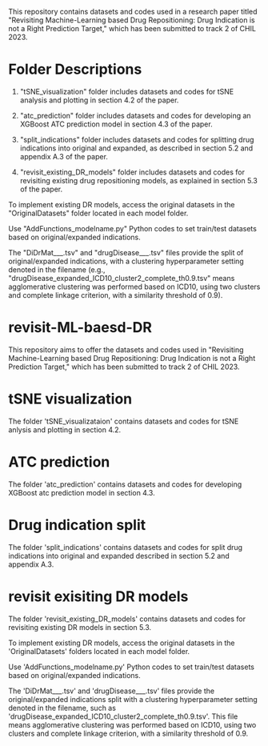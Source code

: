 This repository contains datasets and codes used in a research paper titled "Revisiting Machine-Learning based Drug Repositioning: Drug Indication is not a Right Prediction Target," which has been submitted to track 2 of CHIL 2023.

# Folder Descriptions
1. "tSNE_visualization" folder includes datasets and codes for tSNE analysis and plotting in section 4.2 of the paper.

2. "atc_prediction" folder includes datasets and codes for developing an XGBoost ATC prediction model in section 4.3 of the paper.

3. "split_indications" folder includes datasets and codes for splitting drug indications into original and expanded, as described in section 5.2 and appendix A.3 of the paper.

4. "revisit_existing_DR_models" folder includes datasets and codes for revisiting existing drug repositioning models, as explained in section 5.3 of the paper.

  To implement existing DR models, access the original datasets in the "OriginalDatasets" folder located in each model folder. 

  Use "AddFunctions_modelname.py" Python codes to set train/test datasets based on original/expanded indications. 

  The "DiDrMat___.tsv" and "drugDisease___.tsv" files provide the split of original/expanded indications, with a clustering hyperparameter setting denoted in the filename (e.g., "drugDisease_expanded_ICD10_cluster2_complete_th0.9.tsv" means agglomerative clustering was performed based on ICD10, using two clusters and complete linkage criterion, with a similarity threshold of 0.9).


# revisit-ML-baesd-DR
This repository aims to offer the datasets and codes used in "Revisiting Machine-Learning based Drug Repositioning: Drug Indication is not a Right Prediction Target," which has been submitted to track 2 of CHIL 2023.

# tSNE visualization
The folder 'tSNE_visualizataion' contains datasets and codes for tSNE anlysis and plotting in section 4.2.

# ATC prediction
The folder 'atc_prediction' contains datasets and codes for developing XGBoost atc prediction model in section 4.3.

# Drug indication split
The folder 'split_indications' contains datasets and codes for split drug indications into original and expanded described in section 5.2 and appendix A.3.

# revisit exisiting DR models
The folder 'revisit_existing_DR_models' contains datasets and codes for revisiting existing DR models in section 5.3.

To implement existing DR models, access the original datasets in the 'OriginalDatasets' folders located in each model folder.

Use 'AddFunctions_modelname.py' Python codes to set train/test datasets based on original/expanded indications.

The 'DiDrMat___.tsv' and 'drugDisease___.tsv' files provide the original/expanded indications split with a clustering hyperparameter setting denoted in the filename, such as 'drugDisease_expanded_ICD10_cluster2_complete_th0.9.tsv'. This file means agglomerative clustering was performed based on ICD10, using two clusters and complete linkage criterion, with a similarity threshold of 0.9.
